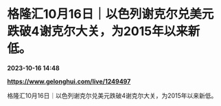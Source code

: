 # 格隆汇10月16日｜以色列谢克尔兑美元跌破4谢克尔大关，为2015年以来新低。

**2023-10-16 14:48**

**https://www.gelonghui.com/live/1249497**

格隆汇10月16日｜以色列谢克尔兑美元跌破4谢克尔大关，为2015年以来新低。